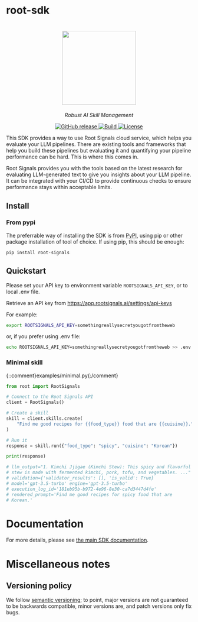 # root-sdk

<!-- the image cannot be within pypi, so we get it from the sdk website -->
<h1 align="center">
  <img style="vertical-align:middle" height="200" src="https://sdk.rootsignals.ai/en/latest/_images/root_signals+bounding_box.svg">
</h1>

  <!-- This is commented so it is easier to sync with the docs/index.rst -->

  <p align="center">
    <i>Robust AI Skill Management</i>
  </p>

  <p align="center">
      <a href="https://github.com/root-signals/root-python-sdk/releases">
          <img alt="GitHub release"   src="https://img.shields.io/github/release/root-signals/root-python-sdk.svg">
      </a>
      <a href="https://www.python.org/">
              <img alt="Build"   src="https://img.shields.io/badge/Made%20with-Python-1f425f.svg?color=purple">
      </a>
      <a   href="https://github.com/root-signals/root-python-sdk/blob/master/LICENSE">
          <img alt="License"   src="https://img.shields.io/github/license/rootsignals/roots.svg?color=green">
      </a>
  </p>


This SDK provides a way to use Root Signals cloud service, which helps you
evaluate your LLM pipelines. There are existing tools and frameworks that
help you build these pipelines but evaluating it and quantifying your
pipeline performance can be hard. This is where this comes in.

Root Signals provides you with the tools based on the latest research for
evaluating LLM-generated text to give you insights about your LLM
pipeline. It can be integrated with your CI/CD to provide continuous checks
to ensure performance stays within acceptable limits.

## Install

### From pypi

The preferrable way of installing the SDK is from [PyPI](https://pypi.org),
using pip or other package installation of tool of choice. If using pip,
this should be enough:

```bash
pip install root-signals
```

## Quickstart

Please set your API key to environment variable `ROOTSIGNALS_API_KEY`, or to local .env file.

Retrieve an API key from https://app.rootsignals.ai/settings/api-keys

For example:

```bash
export ROOTSIGNALS_API_KEY=somethingreallysecretyougotfromtheweb
```

or, if you prefer using .env file:

```bash
echo ROOTSIGNALS_API_KEY=somethingreallysecretyougotfromtheweb >> .env
```

### Minimal skill
{::comment}examples/minimal.py{:/comment}
```python
from root import RootSignals

# Connect to the Root Signals API
client = RootSignals()

# Create a skill
skill = client.skills.create(
    "Find me good recipes for {{food_type}} food that are {{cuisine}}."
)

# Run it
response = skill.run({"food_type": "spicy", "cuisine": "Korean"})

print(response)

# llm_output="1. Kimchi Jjigae (Kimchi Stew): This spicy and flavorful
# stew is made with fermented kimchi, pork, tofu, and vegetables. ..."
# validation={'validator_results': [], 'is_valid': True}
# model='gpt-3.5-turbo' engine='gpt-3.5-turbo'
# execution_log_id='181eb95b-b972-4e96-8e30-ca7d3447d4fe'
# rendered_prompt='Find me good recipes for spicy food that are
# Korean.'

```

# Documentation

For more details, please see [the main SDK documentation](https://sdk.docs.rootsignals.ai).

# Miscellaneous notes

## Versioning policy

We follow [semantic versioning](https://semver.org); to
point, major versions are not guaranteed to be backwards compatible, minor
versions are, and patch versions only fix bugs.
